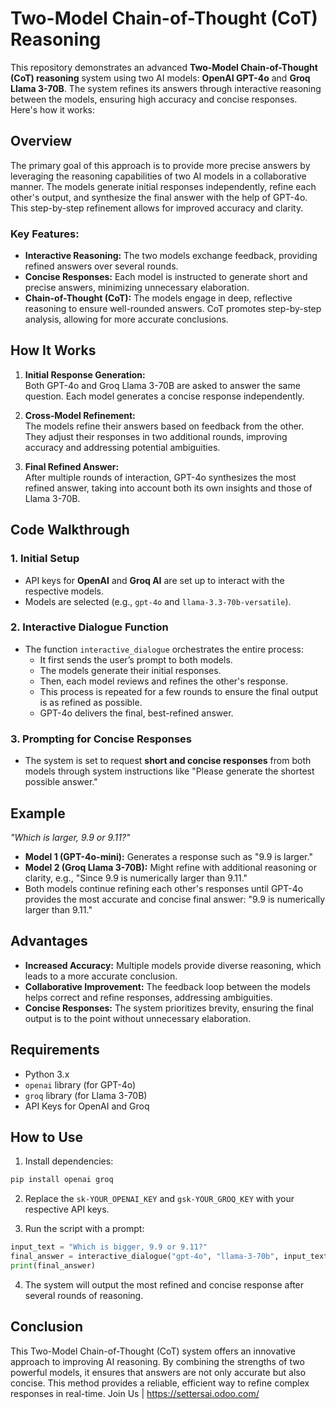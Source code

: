 # Two-Model Chain-of-Thought (CoT) Reasoning

This repository demonstrates an advanced **Two-Model Chain-of-Thought (CoT) reasoning** system using two AI models: **OpenAI GPT-4o** and **Groq Llama 3-70B**. The system refines its answers through interactive reasoning between the models, ensuring high accuracy and concise responses. Here's how it works:

## Overview

The primary goal of this approach is to provide more precise answers by leveraging the reasoning capabilities of two AI models in a collaborative manner. The models generate initial responses independently, refine each other's output, and synthesize the final answer with the help of GPT-4o. This step-by-step refinement allows for improved accuracy and clarity.

### Key Features:
- **Interactive Reasoning:** The two models exchange feedback, providing refined answers over several rounds.
- **Concise Responses:** Each model is instructed to generate short and precise answers, minimizing unnecessary elaboration.
- **Chain-of-Thought (CoT):** The models engage in deep, reflective reasoning to ensure well-rounded answers. CoT promotes step-by-step analysis, allowing for more accurate conclusions.

## How It Works

1. **Initial Response Generation:**  
   Both GPT-4o and Groq Llama 3-70B are asked to answer the same question. Each model generates a concise response independently.

2. **Cross-Model Refinement:**  
   The models refine their answers based on feedback from the other. They adjust their responses in two additional rounds, improving accuracy and addressing potential ambiguities.

3. **Final Refined Answer:**  
   After multiple rounds of interaction, GPT-4o synthesizes the most refined answer, taking into account both its own insights and those of Llama 3-70B.

## Code Walkthrough

### 1. Initial Setup
- API keys for **OpenAI** and **Groq AI** are set up to interact with the respective models.
- Models are selected (e.g., `gpt-4o` and `llama-3.3-70b-versatile`).

### 2. Interactive Dialogue Function
- The function `interactive_dialogue` orchestrates the entire process:
  - It first sends the user’s prompt to both models.
  - The models generate their initial responses.
  - Then, each model reviews and refines the other's response.
  - This process is repeated for a few rounds to ensure the final output is as refined as possible.
  - GPT-4o delivers the final, best-refined answer.

### 3. Prompting for Concise Responses
- The system is set to request **short and concise responses** from both models through system instructions like "Please generate the shortest possible answer."

## Example
*"Which is larger, 9.9 or 9.11?"*  

- **Model 1 (GPT-4o-mini):** Generates a response such as "9.9 is larger."  
- **Model 2 (Groq Llama 3-70B):** Might refine with additional reasoning or clarity, e.g., "Since 9.9 is numerically larger than 9.11."  
- Both models continue refining each other's responses until GPT-4o provides the most accurate and concise final answer: "9.9 is numerically larger than 9.11."

## Advantages

- **Increased Accuracy:** Multiple models provide diverse reasoning, which leads to a more accurate conclusion.
- **Collaborative Improvement:** The feedback loop between the models helps correct and refine responses, addressing ambiguities.
- **Concise Responses:** The system prioritizes brevity, ensuring the final output is to the point without unnecessary elaboration.

## Requirements

- Python 3.x
- `openai` library (for GPT-4o)
- `groq` library (for Llama 3-70B)
- API Keys for OpenAI and Groq

## How to Use

1. Install dependencies:

```bash
pip install openai groq
```

2. Replace the `sk-YOUR_OPENAI_KEY` and `gsk-YOUR_GROQ_KEY` with your respective API keys.

3. Run the script with a prompt:

```python
input_text = "Which is bigger, 9.9 or 9.11?"
final_answer = interactive_dialogue("gpt-4o", "llama-3-70b", input_text)
print(final_answer)
```

4. The system will output the most refined and concise response after several rounds of reasoning.

## Conclusion

This Two-Model Chain-of-Thought (CoT) system offers an innovative approach to improving AI reasoning. By combining the strengths of two powerful models, it ensures that answers are not only accurate but also concise. This method provides a reliable, efficient way to refine complex responses in real-time.
Join Us | https://settersai.odoo.com/
